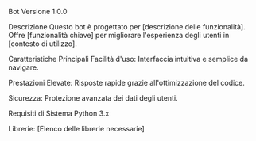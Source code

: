 Bot Versione 1.0.0

Descrizione
Questo bot è progettato per [descrizione delle funzionalità]. Offre [funzionalità chiave] per migliorare l'esperienza degli utenti in [contesto di utilizzo].

Caratteristiche Principali
Facilità d'uso: Interfaccia intuitiva e semplice da navigare.

Prestazioni Elevate: Risposte rapide grazie all'ottimizzazione del codice.

Sicurezza: Protezione avanzata dei dati degli utenti.

Requisiti di Sistema
Python 3.x

Librerie: [Elenco delle librerie necessarie]
